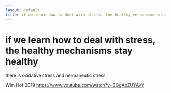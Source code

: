 ```yaml
---
layout: default
title: if we learn how to deal with stress, the healthy mechanisms stay healthy
---
```

# if we learn how to deal with stress, the healthy mechanisms stay healthy

there is oxidative stress and hermaneutic stress

Wim Hof 2019
https://www.youtube.com/watch?v=8GgAoZUYAvY

